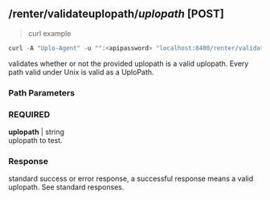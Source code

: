 ## /renter/validateuplopath/*uplopath* [POST]
> curl example

```go
curl -A "Uplo-Agent" -u "":<apipassword> "localhost:8480/renter/validateuplopath/isthis-aval_iduplopath"
```

validates whether or not the provided uplopath is a valid uplopath. Every path
valid under Unix is valid as a UploPath.

### Path Parameters
### REQUIRED
**uplopath** | string  
uplopath to test.

### Response
standard success or error response, a successful response means a valid uplopath.
See standard responses.